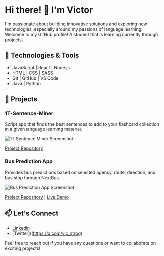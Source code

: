 # Hi there! 👋 I'm Victor

I'm passionate about building innovative solutions and exploring new technologies, especially around my passions of language learning. Welcome to my GitHub profile! A student that is learning currently through projects.

## 🔧 Technologies & Tools

- JavaScript | React | Node.js
- HTML | CSS | SASS
- Git | GitHub | VS Code
- Java | Python

## 🚀 Projects

### 1T-Sentence-Miner
Script app that finds the best sentences to add to your flashcard collection in a given language learning material.

![1T Sentence Miner Screenshot](https://user-images.githubusercontent.com/60746276/117211276-ca0e5980-adc6-11eb-8063-a06dd3d2fc7e.png)

[Project Repository](https://github.com/amiothenes/1T-Sentence-Miner)

### Bus Prediction App
Provides bus predictions based on selected agency, route, direction, and bus stop through NextBus.

![Bus Prediction App Screenshot](https://i.imgur.com/352kbmW.gif)

[Project Repository](https://github.com/amiothenes/NextBus-Catcher) | [Live Demo](https://amiothenes.github.io/NextBus-Catcher/)

## 📫 Let's Connect

- [Linkedin](https://www.linkedin.com/in/victor-stroganov/)
- [Twitter]((https://x.com/vic_strog)

Feel free to reach out if you have any questions or want to collaborate on exciting projects!


<!---
amiothenes/amiothenes is a ✨ special ✨ repository because its `README.md` (this file) appears on your GitHub profile.
You can click the Preview link to take a look at your changes.
--->
